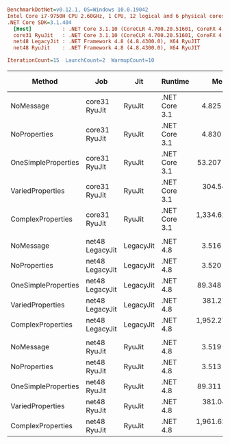 ``` ini

BenchmarkDotNet=v0.12.1, OS=Windows 10.0.19042
Intel Core i7-9750H CPU 2.60GHz, 1 CPU, 12 logical and 6 physical cores
.NET Core SDK=3.1.404
  [Host]          : .NET Core 3.1.10 (CoreCLR 4.700.20.51601, CoreFX 4.700.20.51901), X64 RyuJIT
  core31 RyuJit   : .NET Core 3.1.10 (CoreCLR 4.700.20.51601, CoreFX 4.700.20.51901), X64 RyuJIT
  net48 LegacyJit : .NET Framework 4.8 (4.8.4300.0), X64 RyuJIT
  net48 RyuJit    : .NET Framework 4.8 (4.8.4300.0), X64 RyuJIT

IterationCount=15  LaunchCount=2  WarmupCount=10  

```
|              Method |             Job |       Jit |       Runtime |         Mean |     Error |     StdDev |       Median |  Ratio | RatioSD |  Gen 0 | Gen 1 | Gen 2 | Allocated |
|-------------------- |---------------- |---------- |-------------- |-------------:|----------:|-----------:|-------------:|-------:|--------:|-------:|------:|------:|----------:|
|           NoMessage |   core31 RyuJit |    RyuJit | .NET Core 3.1 |     4.825 ns | 0.0114 ns |  0.0157 ns |     4.827 ns |   1.00 |    0.00 |      - |     - |     - |         - |
|        NoProperties |   core31 RyuJit |    RyuJit | .NET Core 3.1 |     4.830 ns | 0.0112 ns |  0.0160 ns |     4.834 ns |   1.00 |    0.00 |      - |     - |     - |         - |
| OneSimpleProperties |   core31 RyuJit |    RyuJit | .NET Core 3.1 |    53.207 ns | 0.3761 ns |  0.5513 ns |    52.922 ns |  11.04 |    0.11 |      - |     - |     - |         - |
|    VariedProperties |   core31 RyuJit |    RyuJit | .NET Core 3.1 |   304.545 ns | 1.6629 ns |  2.4889 ns |   304.499 ns |  63.05 |    0.58 | 0.0153 |     - |     - |      96 B |
|   ComplexProperties |   core31 RyuJit |    RyuJit | .NET Core 3.1 | 1,334.629 ns | 3.1191 ns |  4.4734 ns | 1,335.395 ns | 276.55 |    1.50 | 0.1259 |     - |     - |     800 B |
|                     |                 |           |               |              |           |            |              |        |         |        |       |       |           |
|           NoMessage | net48 LegacyJit | LegacyJit |      .NET 4.8 |     3.516 ns | 0.0088 ns |  0.0132 ns |     3.513 ns |   1.00 |    0.00 |      - |     - |     - |         - |
|        NoProperties | net48 LegacyJit | LegacyJit |      .NET 4.8 |     3.520 ns | 0.0118 ns |  0.0169 ns |     3.516 ns |   1.00 |    0.01 |      - |     - |     - |         - |
| OneSimpleProperties | net48 LegacyJit | LegacyJit |      .NET 4.8 |    89.348 ns | 0.1131 ns |  0.1549 ns |    89.337 ns |  25.40 |    0.12 | 0.0050 |     - |     - |      32 B |
|    VariedProperties | net48 LegacyJit | LegacyJit |      .NET 4.8 |   381.277 ns | 1.2195 ns |  1.7875 ns |   381.228 ns | 108.42 |    0.67 | 0.0153 |     - |     - |      96 B |
|   ComplexProperties | net48 LegacyJit | LegacyJit |      .NET 4.8 | 1,952.274 ns | 7.8031 ns | 10.9389 ns | 1,951.413 ns | 555.14 |    4.14 | 0.1678 |     - |     - |    1075 B |
|                     |                 |           |               |              |           |            |              |        |         |        |       |       |           |
|           NoMessage |    net48 RyuJit |    RyuJit |      .NET 4.8 |     3.519 ns | 0.0109 ns |  0.0159 ns |     3.517 ns |   1.00 |    0.00 |      - |     - |     - |         - |
|        NoProperties |    net48 RyuJit |    RyuJit |      .NET 4.8 |     3.513 ns | 0.0075 ns |  0.0100 ns |     3.512 ns |   1.00 |    0.00 |      - |     - |     - |         - |
| OneSimpleProperties |    net48 RyuJit |    RyuJit |      .NET 4.8 |    89.311 ns | 0.2995 ns |  0.4295 ns |    89.230 ns |  25.38 |    0.15 | 0.0050 |     - |     - |      32 B |
|    VariedProperties |    net48 RyuJit |    RyuJit |      .NET 4.8 |   381.040 ns | 0.9442 ns |  1.3541 ns |   381.253 ns | 108.28 |    0.69 | 0.0153 |     - |     - |      96 B |
|   ComplexProperties |    net48 RyuJit |    RyuJit |      .NET 4.8 | 1,961.625 ns | 6.8862 ns | 10.3070 ns | 1,960.005 ns | 557.51 |    3.19 | 0.1678 |     - |     - |    1075 B |
